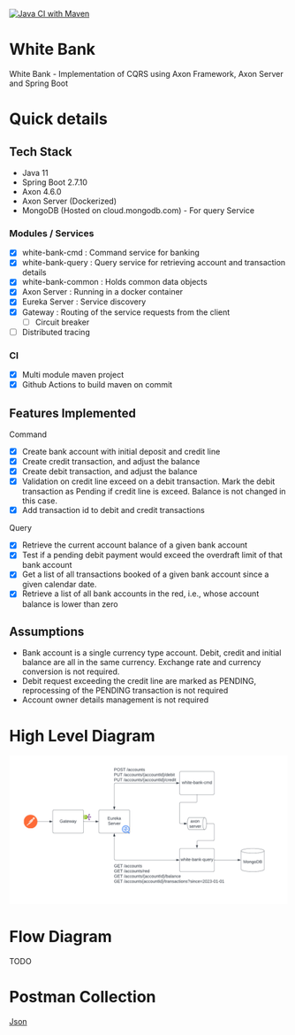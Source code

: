[![Java CI with Maven](https://github.com/mithunkhatri/white-bank/actions/workflows/maven.yml/badge.svg)](https://github.com/mithunkhatri/white-bank/actions/workflows/maven.yml)


# White Bank
White Bank - Implementation of CQRS using Axon Framework, Axon Server and Spring Boot

# Quick details
## Tech Stack
- Java 11
- Spring Boot 2.7.10
- Axon 4.6.0
- Axon Server (Dockerized)
- MongoDB (Hosted on cloud.mongodb.com) - For query Service

### Modules / Services
- [x] white-bank-cmd : Command service for banking
- [x] white-bank-query : Query service for retrieving account and transaction details
- [x] white-bank-common : Holds common data objects
- [x] Axon Server : Running in a docker container
- [x] Eureka Server : Service discovery
- [x] Gateway : Routing of the service requests from the client
  - [ ] Circuit breaker
- [ ] Distributed tracing

### CI
- [x] Multi module maven project
- [x] Github Actions to build maven on commit

## Features Implemented
Command
- [x] Create bank account with initial deposit and credit line
- [x] Create credit transaction, and adjust the balance
- [x] Create debit transaction, and adjust the balance
- [x] Validation on credit line exceed on a debit transaction. Mark the debit transaction as Pending if credit line is exceed. Balance is not changed in this case.
- [x] Add transaction id to debit and credit transactions

Query
- [x] Retrieve the current account balance of a given bank account
- [x] Test if a pending debit payment would exceed the overdraft limit of that bank account
- [x] Get a list of all transactions booked of a given bank account since a given calendar date.
- [x] Retrieve a list of all bank accounts in the red, i.e., whose account balance is lower than zero

## Assumptions
- Bank account is a single currency type account. Debit, credit and initial balance are all in the same currency. Exchange rate and currency conversion is not required.
- Debit request exceeding the credit line are marked as PENDING, reprocessing of the PENDING transaction is not required
- Account owner details management is not required

# High Level Diagram
![High Level Diagram](/assets/images/HighLevel.png "High Level Diagram")

# Flow Diagram
TODO

# Postman Collection
[Json](/assets/postman/White%20Bank.postman_collection.json)